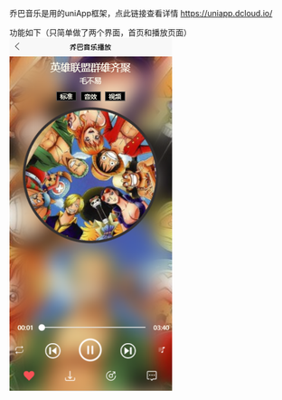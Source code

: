 乔巴音乐是用的uniApp框架，点此链接查看详情 https://uniapp.dcloud.io/

功能如下（只简单做了两个界面，首页和播放页面）
![image](https://github.com/wanwanzhai/qiaobaMusic/blob/master/image/%E6%92%AD%E6%94%BE.png)
